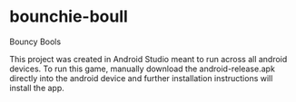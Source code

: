 # bounchie-boull
Bouncy Bools

This project was created in Android Studio meant to run across all android devices. To run this game, manually download the android-release.apk directly into the android device and further installation instructions will install the app. 
